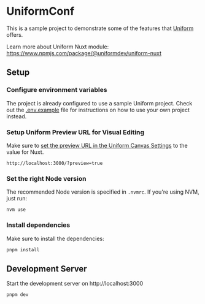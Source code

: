 # UniformConf

This is a sample project to demonstrate some of the features that [Uniform](https://uniform.dev/) offers.

Learn more about Uniform Nuxt module:
https://www.npmjs.com/package/@uniformdev/uniform-nuxt

## Setup

### Configure environment variables

The project is already configured to use a sample Uniform project. Check out the [.env.example](./.env.example) file for instructions on how to use your own project instead.

### Setup Uniform Preview URL for Visual Editing

Make sure to [set the preview URL in the Uniform Canvas Settings](https://docs.uniform.app/docs/guides/composition/visual-editing/preview-mode#configure-the-preview-url-for-the-project) to the value for Nuxt.

```
http://localhost:3000/?preview=true
```

### Set the right Node version

The recommended Node version is specified in `.nvmrc`.
If you're using NVM, just run:

```
nvm use
```

### Install dependencies

Make sure to install the dependencies:

```bash
pnpm install
```

## Development Server

Start the development server on http://localhost:3000

```bash
pnpm dev
```
